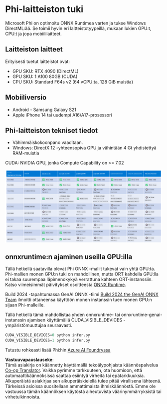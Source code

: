 <!--
CO_OP_TRANSLATOR_METADATA:
{
  "original_hash": "8cdc17ce0f10535da30b53d23fe1a795",
  "translation_date": "2025-05-09T07:50:49+00:00",
  "source_file": "md/01.Introduction/01/01.Hardwaresupport.md",
  "language_code": "fi"
}
-->
# Phi-laitteiston tuki

Microsoft Phi on optimoitu ONNX Runtimea varten ja tukee Windows DirectML:ää. Se toimii hyvin eri laitteistotyypeillä, mukaan lukien GPU:t, CPU:t ja jopa mobiililaitteet.

## Laitteiston laitteet  
Erityisesti tuetut laitteistot ovat:

- GPU SKU: RTX 4090 (DirectML)
- GPU SKU: 1 A100 80GB (CUDA)
- CPU SKU: Standard F64s v2 (64 vCPU:ta, 128 GiB muistia)

## Mobiiliversio

- Android - Samsung Galaxy S21
- Apple iPhone 14 tai uudempi A16/A17-prosessori

## Phi-laitteiston tekniset tiedot

- Vähimmäiskokoonpano vaaditaan.
- Windows: DirectX 12 -yhteensopiva GPU ja vähintään 4 Gt yhdistettyä RAM-muistia

CUDA: NVIDIA GPU, jonka Compute Capability on >= 7.02

![HardwareSupport](../../../../../translated_images/01.phihardware.925db5699da7752cf486314e6db087580583cfbcd548970f8a257e31a8aa862c.fi.png)

## onnxruntime:n ajaminen useilla GPU:illa

Tällä hetkellä saatavilla olevat Phi ONNX -mallit tukevat vain yhtä GPU:ta. Phi-mallien monen GPU:n tuki on mahdollinen, mutta ORT kahdella GPU:lla ei takaa suurempaa läpimenokykyä verrattuna kahteen ORT-instanssiin. Katso viimeisimmät päivitykset osoitteesta [ONNX Runtime](https://onnxruntime.ai/).

Build 2024 -tapahtumassa GenAI ONNX -tiimi [Build 2024 the GenAI ONNX Team](https://youtu.be/WLW4SE8M9i8?si=EtG04UwDvcjunyfC) ilmoitti ottaneensa käyttöön monen instanssin tuen monen GPU:n sijaan Phi-malleille.

Tällä hetkellä tämä mahdollistaa yhden onnxruntime- tai onnxruntime-genai-instanssin ajamisen käyttämällä CUDA_VISIBLE_DEVICES -ympäristömuuttujaa seuraavasti.

```Python
CUDA_VISIBLE_DEVICES=0 python infer.py
CUDA_VISIBLE_DEVICES=1 python infer.py
```

Tutustu rohkeasti lisää Phi:hin [Azure AI Foundryssa](https://ai.azure.com)

**Vastuuvapauslauseke**:  
Tämä asiakirja on käännetty käyttämällä tekoälypohjaista käännöspalvelua [Co-op Translator](https://github.com/Azure/co-op-translator). Vaikka pyrimme tarkkuuteen, ota huomioon, että automaattikäännöksissä saattaa esiintyä virheitä tai epätarkkuuksia. Alkuperäistä asiakirjaa sen alkuperäiskielellä tulee pitää virallisena lähteenä. Tärkeissä asioissa suositellaan ammattimaista ihmiskäännöstä. Emme ole vastuussa tämän käännöksen käytöstä aiheutuvista väärinymmärryksistä tai virhetulkinnoista.